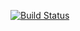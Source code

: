 [![Build Status](https://travis-ci.com/danielbengtsen/CRM_Backend.svg?branch=setup_travis_ci)](https://travis-ci.com/danielbengtsen/CRM_Backend)
